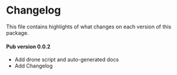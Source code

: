# Changelog

This file contains highlights of what changes on each version of this package.

#### Pub version 0.0.2
  * Add drone script and auto-generated docs
  * Add Changelog